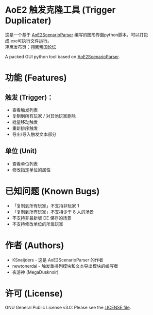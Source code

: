 AoE2 触发克隆工具 (Trigger Duplicater)
====================  
这是一个基于 [AoE2ScenarioParser](https://github.com/KSneijders/AoE2ScenarioParser) 编写的图形界面python脚本，可以打包成.exe可执行文件运行。  
翔鹰发布页：[翔鹰帝国论坛](https://www.hawkaoe.net/bbs/thread-147261-1-1.html)  
  
A packed GUI python tool based on [AoE2ScenarioParser](https://github.com/KSneijders/AoE2ScenarioParser).  
  
功能 (Features)  
====================  
触发 (Trigger)：  
--------------------  
* 查看触发列表  
* 复制到所有玩家 / 对其他玩家删除  
* 批量移动触发  
* 重新排序触发  
* 导出/导入触发文本部分  
  
单位 (Unit)  
--------------------  
* 查看单位列表  
* 修改指定单位的属性  
  
已知问题 (Known Bugs)  
====================  
* 「复制到所有玩家」不支持非玩家 1  
* 「复制到所有玩家」不支持少于 8 人的场景  
* 不支持非最新版 DE 保存的场景  
* 不支持修改单位的所属玩家  
  
作者 (Authors)  
====================  
* KSneijders - 这是 AoE2ScenarioParser 的作者  
* newtonerdai - 触发重排列模块和文本导出模块的编写者  
* 夜游神 (MegaDusknoir)  
  
许可 (License)  
====================  
GNU General Public License v3.0: Please see the [LICENSE file](https://github.com/KSneijders/AoE2ScenarioParser/blob/dev/LICENSE).

